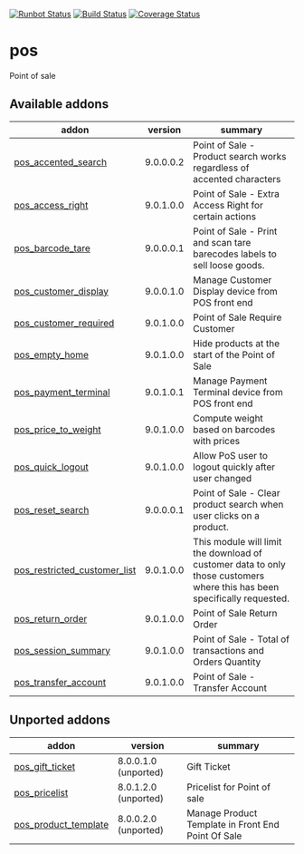 [![Runbot Status](https://runbot.odoo-community.org/runbot/badge/flat/184/9.0.svg)](https://runbot.odoo-community.org/runbot/repo/github-com-oca-pos-184)
[![Build Status](https://travis-ci.org/OCA/pos.svg?branch=9.0)](https://travis-ci.org/OCA/pos)
[![Coverage Status](https://coveralls.io/repos/OCA/pos/badge.png?branch=9.0)](https://coveralls.io/r/OCA/pos?branch=9.0)

pos
===

Point of sale

[//]: # (addons)

Available addons
----------------
addon | version | summary
--- | --- | ---
[pos_accented_search](pos_accented_search/) | 9.0.0.0.2 | Point of Sale - Product search works regardless of accented characters
[pos_access_right](pos_access_right/) | 9.0.1.0.0 | Point of Sale - Extra Access Right for certain actions
[pos_barcode_tare](pos_barcode_tare/) | 9.0.0.0.1 | Point of Sale - Print and scan tare barecodes labels to sell loose goods.
[pos_customer_display](pos_customer_display/) | 9.0.0.1.0 | Manage Customer Display device from POS front end
[pos_customer_required](pos_customer_required/) | 9.0.1.0.0 | Point of Sale Require Customer
[pos_empty_home](pos_empty_home/) | 9.0.1.0.0 | Hide products at the start of the Point of Sale
[pos_payment_terminal](pos_payment_terminal/) | 9.0.1.0.1 | Manage Payment Terminal device from POS front end
[pos_price_to_weight](pos_price_to_weight/) | 9.0.1.0.0 | Compute weight based on barcodes with prices
[pos_quick_logout](pos_quick_logout/) | 9.0.1.0.0 | Allow PoS user to logout quickly after user changed
[pos_reset_search](pos_reset_search/) | 9.0.0.0.1 | Point of Sale - Clear product search when user clicks on a product.
[pos_restricted_customer_list](pos_restricted_customer_list/) | 9.0.1.0.0 | This module will limit the download of customer data to only those customers where this has been specifically requested.
[pos_return_order](pos_return_order/) | 9.0.1.0.0 | Point of Sale Return Order
[pos_session_summary](pos_session_summary/) | 9.0.1.0.0 | Point of Sale - Total of transactions and Orders Quantity
[pos_transfer_account](pos_transfer_account/) | 9.0.1.0.0 | Point of Sale - Transfer Account


Unported addons
---------------
addon | version | summary
--- | --- | ---
[pos_gift_ticket](pos_gift_ticket/) | 8.0.0.1.0 (unported) | Gift Ticket
[pos_pricelist](pos_pricelist/) | 8.0.1.2.0 (unported) | Pricelist for Point of sale
[pos_product_template](pos_product_template/) | 8.0.0.2.0 (unported) | Manage Product Template in Front End Point Of Sale

[//]: # (end addons)
